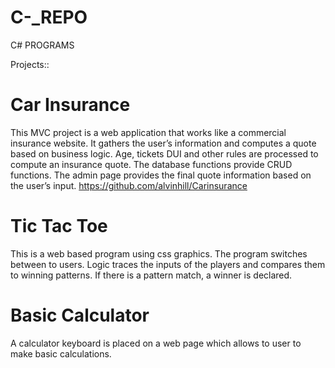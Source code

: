 #  C-_REPO
C# PROGRAMS

Projects::



# Car Insurance

This MVC project is a web application that works like a commercial insurance website.
It gathers the user’s information and computes a quote based on business logic.  Age, tickets DUI and other rules are processed to compute an insurance quote.  The database functions provide CRUD functions.  The admin page provides the final quote information based on the user’s input.
https://github.com/alvinhill/Carinsurance

# Tic Tac Toe

This is a web based program using css graphics.  The program switches between to users.  Logic traces the inputs of the players and compares them to winning patterns.  If there is a pattern match, a winner is declared.

# Basic Calculator  

A calculator keyboard is placed on a web page which allows to user to make basic calculations.  
